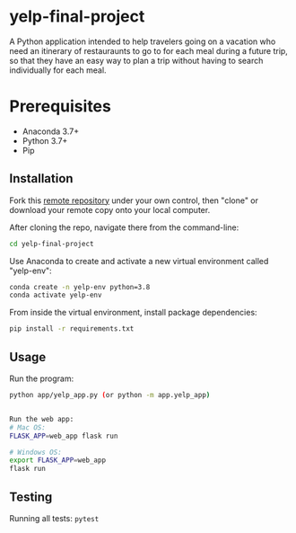 # yelp-final-project

A Python application intended to help travelers going on a vacation who need an itinerary of restauraunts to go to for each meal during a future trip, so that they have an easy way to plan a trip without having to search individually for each meal.

# Prerequisites

  + Anaconda 3.7+
  + Python 3.7+
  + Pip

## Installation

Fork this [remote repository](http://github.com/bz150/yelp-final-project) under your own control, then "clone" or download your remote copy onto your local computer.

After cloning the repo, navigate there from the command-line:

```sh
cd yelp-final-project
```

Use Anaconda to create and activate a new virtual environment called "yelp-env":

```sh
conda create -n yelp-env python=3.8
conda activate yelp-env
```

From inside the virtual environment, install package dependencies:

```sh
pip install -r requirements.txt
```

## Usage 

Run the program: 
```sh
python app/yelp_app.py (or python -m app.yelp_app)


Run the web app:
# Mac OS: 
FLASK_APP=web_app flask run

# Windows OS: 
export FLASK_APP=web_app 
flask run
```

## Testing

Running all tests: `pytest`